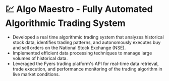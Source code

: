 # 💹 Algo Maestro - Fully Automated Algorithmic Trading System

- Developed a real time algorithmic trading system that analyzes historical stock data, identifies trading patterns, and autonomously executes buy and sell orders on the National Stock Exchange (NSE).
- Implemented efficient data processing techniques to manage large volumes of historical data.
- Leveraged the Fyers trading platform's API for real-time data retrieval, trade execution, and performance monitoring of the trading algorithm in live market conditions.
